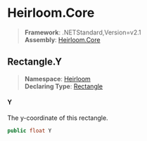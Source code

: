 # Heirloom.Core

> **Framework**: .NETStandard,Version=v2.1  
> **Assembly**: [Heirloom.Core][0]  

## Rectangle.Y

> **Namespace**: [Heirloom][0]  
> **Declaring Type**: [Rectangle][1]  

#### Y

The y-coordinate of this rectangle.

```cs
public float Y
```

[0]: ../../../Heirloom.Core.md
[1]: ../Rectangle.md
